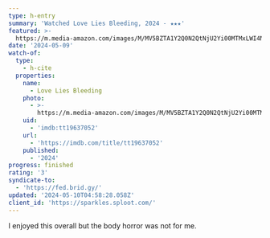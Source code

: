```yaml
---
type: h-entry
summary: 'Watched Love Lies Bleeding, 2024 - ★★★'
featured: >-
  https://m.media-amazon.com/images/M/MV5BZTA1Y2Q0N2QtNjU2Yi00MTMxLWI4NmUtMWFjNzRkNzU1ODRhXkEyXkFqcGdeQXVyMTY3ODkyNDkz._V1_SX300.jpg
date: '2024-05-09'
watch-of:
  type:
    - h-cite
  properties:
    name:
      - Love Lies Bleeding
    photo:
      - >-
        https://m.media-amazon.com/images/M/MV5BZTA1Y2Q0N2QtNjU2Yi00MTMxLWI4NmUtMWFjNzRkNzU1ODRhXkEyXkFqcGdeQXVyMTY3ODkyNDkz._V1_SX300.jpg
    uid:
      - 'imdb:tt19637052'
    url:
      - 'https://imdb.com/title/tt19637052'
    published:
      - '2024'
progress: finished
rating: '3'
syndicate-to:
  - 'https://fed.brid.gy/'
updated: '2024-05-10T04:58:28.058Z'
client_id: 'https://sparkles.sploot.com/'
---
```

I enjoyed this overall but the body horror was not for me.
